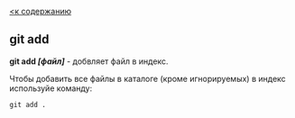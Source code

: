 [<к содержанию](./readme.md)

## git add 

**git add *[файл]*** - добвляет файл в индекс.

Чтобы добавить все файлы в каталоге (кроме игнорируемых) в индекс используйе команду: 

```bash=
git add .
```